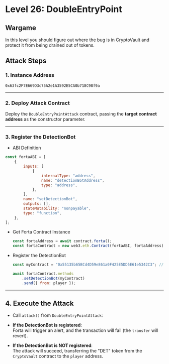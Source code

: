 # Level 26: DoubleEntryPoint

## Wargame
In this level you should figure out where the bug is in CryptoVault and protect it from being drained out of tokens.

## Attack Steps

### 1. Instance Address
  ```
  0x63fc2F7E669D3c75A2e1A3592E5CA0b718C98f9a
  ```

---

### 2. Deploy Attack Contract
Deploy the `DoubleEntryPointAttack` contract, passing the **target contract address** as the constructor parameter.

---

### 3. Register the DetectionBot

- ABI Definition
```javascript
const fortaABI = [
    {
        inputs: [
            {
                internalType: "address",
                name: "detectionBotAddress",
                type: "address",
            },
        ],
        name: "setDetectionBot",
        outputs: [],
        stateMutability: "nonpayable",
        type: "function",
    },
];
```

- Get Forta Contract Instance
  ```javascript
  const fortaAddress = await contract.forta();
  const fortaContract = new web3.eth.Contract(fortaABI, fortaAddress);
  ```

- Register the DetectionBot
  ```javascript
  const myContract = "0x55135b65BCd4D59e861a0F425E5DD5E61e5342C3"; // Deployed DoubleEntryPointAttack address

  await fortaContract.methods
      .setDetectionBot(myContract)
      .send({ from: player });
  ```

---

## 4. Execute the Attack
- Call `attack()` from `DoubleEntryPointAttack`:

- **If the DetectionBot is registered**:  
  Forta will trigger an alert, and the transaction will fail (the `transfer` will revert).
  
- **If the DetectionBot is NOT registered**:  
  The attack will succeed, transferring the "DET" token from the `CryptoVault` contract to the `player` address.
